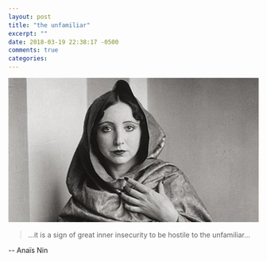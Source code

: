 ```yaml
---
layout: post
title: "the unfamiliar"
excerpt: ""
date: 2018-03-19 22:38:17 -0500
comments: true
categories: 
---
```


![](/assets/2018/03/7466393770_f68bef939c_o.jpg)

> ...it is a sign of great inner insecurity to be hostile to the unfamiliar...

-- Anaïs Nin
